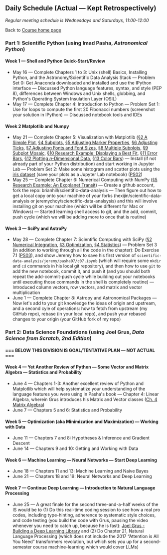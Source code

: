 ## Daily Schedule (Actual &mdash; Kept Retrospectively)

*Regular meeting schedule is Wednesdays and Saturdays, 11:00-12:00*

Back to [Course home page](../index.html)

### Part 1: Scientific Python (using Imad Pasha, *Astronomical Python*)

#### Week 1 &mdash; Shell and Python Quick-Start/Review

* May 16 &mdash; Complete Chapters 1 to 3: Unix (shell) Basics, Installing Python, and the Astronomy/Scientific Data Analysis Stack &mdash; Problem Set 0: Get Anaconda downloaded and installed and use the IPython interface &mdash; Discussed Python language features, syntax, and style (PEP 8), differences between Windows and Unix shells, globbing, and Python's Operating System Insulation Layer (OSIL)
* May 17 &mdash; Complete Chapter 4: Introduction to Python &mdash; Problem Set 1: Use for loops to compute the first 20 Fibonacci numbers (screenshot your solution in IPython) &mdash; Discussed notebook tools and IDEs

#### Week 2 Matplotlib and Numpy

* May 21 &mdash; Complete Chapter 5: Visualization with Matplotlib ([&sect;2 A Simple Plot](./pasha/c05/c05s02.ipynb), [&sect;4 Subplots](./pasha/c05/c05s04.ipynb), [&sect;5 Adjusting Marker Properties](./pasha/c05/c05s05.ipynb), [&sect;6 Adjusting Ticks](./pasha/c05/c05s06.ipynb), [&sect;7 Adjusting Fonts and Font Sizes](./pasha/c05/c05s07.ipynb), [&sect;8 Multiple Subplots](./pasha/c05/c05s08.ipynb), [&sect;9 Subplot Mosaic](./pasha/c05/c05s09.ipynb), [&sect;10 Research Example: Displaying a Best Fit](./pasha/c05/c05s10.ipynb), [&sect;11 Error Bars](./pasha/c05/c05s11.ipynb), [&sect;12 Plotting *n*-Dimensional Data](./pasha/c05/c05s12.ipynb), [&sect;13 Color Bars](./pasha/c05/c05s13.ipynb)) &mdash; Install (if not already part of your Python distribution) and start working in Jupyter Lab &mdash; Problem Set 2: Make some histogram and scatter plots using the [iris dataset](./iris/iris_dataset.csv) (save your plots as a Jupyter Lab notebook) ([PS02](./psets/ps02.ipynb))
* May 25 &mdash; Complete Chapter 6: Numerical Computing with NumPy ([&sect;5 Research Example: An Exoplanet Transit](./pasha/c06/c06s05.ipynb)) &mdash; Create a github account, fork the repo: brianhill/scientific-data-analysis &mdash; Then figure out how to get a local copy onto your machine of your forks (hexijin/scientific-data-analysis or jeremychoy/scienctific-data-analsysis) and this will involve installing git on your machine (which will be different for Mac or Windows) &mdash; Started learning shell access to git, and the add, commit, push cycle (which we will be adding more to once that is routine)

#### Week 3 &mdash; SciPy and AstroPy

* May 28 &mdash; Complete Chapter 7: Scientific Computing with SciPy ([&sect;2 Numerical Integration](./pasha/c07/c07s02.ipynb), [&sect;3 Optimization](./pasha/c07/c07s03.ipynb), [&sect;4 Statistics](./pasha/c07/c07s04.ipynb)) &mdash; Problem Set 3 (in addition to working through all the code in the chapter): Do Exercise 7.1 ([PS03](./psets/ps03.ipynb)), and show Jeremy how to save his first version of `scientific-data-analysis/jeremy/pasha07/c07.ipynb` (which will require some `mkdir` and `cd` commands in his local git repository), and then how to use `git` to add the new notebook, commit it, and push it (and you should both repeat the add-commit-push cycle while building out your notebooks until executing those commands in the shell is completely routine) &mdash; Introduced column vectors, row vectors, and matrix and vector multiplication
* June 1 &mdash; Complete Chapter 8: Astropy and Astronomical Packages &mdash; Now let's add to your git knowledge the ideas of origin and upstream, and a second cyle of operations: how to fetch from upstream (my GitHub repo), rebase (in your local repo), and push your rebased changes to your origin (your GitHub fork of my repo)

### Part 2: Data Science Foundations (using Joel Grus, *Data Science from Scratch, 2nd Edition*)

#### === BELOW THIS DIVISION IS GOAL/TENTATIVE PLAN &mdash; NOT ACTUAL ===

#### Week 4 &mdash; Yet Another Review of Python &mdash; Some Vector and Matrix Algebra &mdash; Statistics and Probability

* June 4 &mdash; Chapters 1-3: Another excellent review of Python and Matplotlib which will help systematize your understanding of the language features you were using in Pasha's book &mdash; Chapter 4: Linear Algebra, wherein Grus introduces his Matrix and Vector classes ([Ch. 4 Matrix Algebra](./grus/grus04.ipynb))
* June 7 &mdash; Chapters 5 and 6: Statistics and Probability

#### Week 5 &mdash; Optimization (aka Minimization and Maximization) &mdash; Working with Data

* June 11 &mdash; Chapters 7 and 8: Hypotheses &amp; Inference and Gradient Descent
* June 14 &mdash; Chapters 9 and 10: Getting and Working with Data

#### Week 6 &mdash; Machine Learning &mdash; Neural Networks &mdash; Start Deep Learning

* June 18 &mdash; Chapters 11 and 13: Machine Learning and Naive Bayes
* June 21 &mdash; Chapters 18 and 19: Neural Networks and Deep Learning

#### Week 7 &mdash; Continue Deep Learning &mdash; Introduction to Natural Language Processing

* June 25 &mdash; A great finale for the second three-and-a-half weeks of the IS would be to (1) Do this real-time coding session to see how a real pro codes, including type-hinting, adherence to systematic style choices, and code testing (you build the code with Grus, pausing the video whenever you need to catch up, because he is fast): [Joel Grus - Building a Deep Learning Library](https://joelgrus.com/2017/12/04/livecoding-madness-building-a-deep-learning-library/) and (2) Do Chapter 21, Natural Language Processing (which does not include the 2017 &ldquo;Attention is All You Need&rdquo; transformers revolution, but which sets you up for a second-semester course machine-learning which would cover LLMs)

